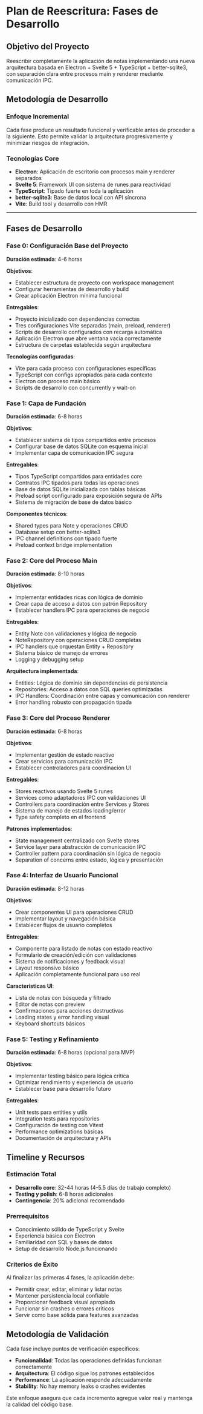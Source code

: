 # Plan de Reescritura: Fases de Desarrollo

## Objetivo del Proyecto

Reescribir completamente la aplicación de notas implementando una nueva arquitectura basada en Electron + Svelte 5 + TypeScript + better-sqlite3, con separación clara entre procesos main y renderer mediante comunicación IPC.

## Metodología de Desarrollo

### Enfoque Incremental

Cada fase produce un resultado funcional y verificable antes de proceder a la siguiente. Esto permite validar la arquitectura progresivamente y minimizar riesgos de integración.

### Tecnologías Core

- **Electron**: Aplicación de escritorio con procesos main y renderer separados
- **Svelte 5**: Framework UI con sistema de runes para reactividad
- **TypeScript**: Tipado fuerte en toda la aplicación
- **better-sqlite3**: Base de datos local con API síncrona
- **Vite**: Build tool y desarrollo con HMR

---

## Fases de Desarrollo

### Fase 0: Configuración Base del Proyecto

**Duración estimada**: 4-6 horas

**Objetivos**:

- Establecer estructura de proyecto con workspace management
- Configurar herramientas de desarrollo y build
- Crear aplicación Electron mínima funcional

**Entregables**:

- Proyecto inicializado con dependencias correctas
- Tres configuraciones Vite separadas (main, preload, renderer)
- Scripts de desarrollo configurados con recarga automática
- Aplicación Electron que abre ventana vacía correctamente
- Estructura de carpetas establecida según arquitectura

**Tecnologías configuradas**:

- Vite para cada proceso con configuraciones específicas
- TypeScript con configs apropiados para cada contexto
- Electron con proceso main básico
- Scripts de desarrollo con concurrently y wait-on

### Fase 1: Capa de Fundación

**Duración estimada**: 6-8 horas

**Objetivos**:

- Establecer sistema de tipos compartidos entre procesos
- Configurar base de datos SQLite con esquema inicial
- Implementar capa de comunicación IPC segura

**Entregables**:

- Tipos TypeScript compartidos para entidades core
- Contratos IPC tipados para todas las operaciones
- Base de datos SQLite inicializada con tablas básicas
- Preload script configurado para exposición segura de APIs
- Sistema de migración de base de datos básico

**Componentes técnicos**:

- Shared types para Note y operaciones CRUD
- Database setup con better-sqlite3
- IPC channel definitions con tipado fuerte
- Preload context bridge implementation

### Fase 2: Core del Proceso Main

**Duración estimada**: 8-10 horas

**Objetivos**:

- Implementar entidades ricas con lógica de dominio
- Crear capa de acceso a datos con patrón Repository
- Establecer handlers IPC para operaciones de negocio

**Entregables**:

- Entity Note con validaciones y lógica de negocio
- NoteRepository con operaciones CRUD completas
- IPC handlers que orquestan Entity + Repository
- Sistema básico de manejo de errores
- Logging y debugging setup

**Arquitectura implementada**:

- Entities: Lógica de dominio sin dependencias de persistencia
- Repositories: Acceso a datos con SQL queries optimizadas
- IPC Handlers: Coordinación entre capas y comunicación con renderer
- Error handling robusto con propagación tipada

### Fase 3: Core del Proceso Renderer

**Duración estimada**: 6-8 horas

**Objetivos**:

- Implementar gestión de estado reactivo
- Crear servicios para comunicación IPC
- Establecer controladores para coordinación UI

**Entregables**:

- Stores reactivos usando Svelte 5 runes
- Services como adaptadores IPC con validaciones UI
- Controllers para coordinación entre Services y Stores
- Sistema de manejo de estados loading/error
- Type safety completo en el frontend

**Patrones implementados**:

- State management centralizado con Svelte stores
- Service layer para abstracción de comunicación IPC
- Controller pattern para coordinación sin lógica de negocio
- Separation of concerns entre estado, lógica y presentación

### Fase 4: Interfaz de Usuario Funcional

**Duración estimada**: 8-12 horas

**Objetivos**:

- Crear componentes UI para operaciones CRUD
- Implementar layout y navegación básica
- Establecer flujos de usuario completos

**Entregables**:

- Componente para listado de notas con estado reactivo
- Formulario de creación/edición con validaciones
- Sistema de notificaciones y feedback visual
- Layout responsivo básico
- Aplicación completamente funcional para uso real

**Características UI**:

- Lista de notas con búsqueda y filtrado
- Editor de notas con preview
- Confirmaciones para acciones destructivas
- Loading states y error handling visual
- Keyboard shortcuts básicos

### Fase 5: Testing y Refinamiento

**Duración estimada**: 6-8 horas (opcional para MVP)

**Objetivos**:

- Implementar testing básico para lógica crítica
- Optimizar rendimiento y experiencia de usuario
- Establecer base para desarrollo futuro

**Entregables**:

- Unit tests para entities y utils
- Integration tests para repositories
- Configuración de testing con Vitest
- Performance optimizations básicas
- Documentación de arquitectura y APIs

## Timeline y Recursos

### Estimación Total

- **Desarrollo core**: 32-44 horas (4-5.5 días de trabajo completo)
- **Testing y polish**: 6-8 horas adicionales
- **Contingencia**: 20% adicional recomendado

### Prerrequisitos

- Conocimiento sólido de TypeScript y Svelte
- Experiencia básica con Electron
- Familiaridad con SQL y bases de datos
- Setup de desarrollo Node.js funcionando

### Criterios de Éxito

Al finalizar las primeras 4 fases, la aplicación debe:

- Permitir crear, editar, eliminar y listar notas
- Mantener persistencia local confiable
- Proporcionar feedback visual apropiado
- Funcionar sin crashes o errores críticos
- Servir como base sólida para features avanzadas

## Metodología de Validación

Cada fase incluye puntos de verificación específicos:

- **Funcionalidad**: Todas las operaciones definidas funcionan correctamente
- **Arquitectura**: El código sigue los patrones establecidos
- **Performance**: La aplicación responde adecuadamente
- **Stability**: No hay memory leaks o crashes evidentes

Este enfoque asegura que cada incremento agregue valor real y mantenga la calidad del código base.
